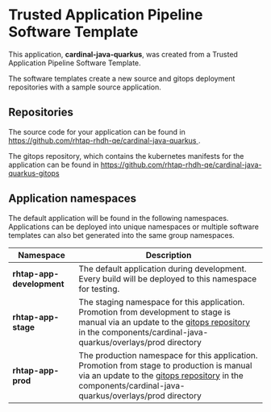# Trusted Application Pipeline Software Template

This application, **cardinal-java-quarkus**, was created from a Trusted Application Pipeline Software Template.

The software templates create a new source and gitops deployment repositories with a sample source application. 

## Repositories

The source code for your application can be found in [https://github.com/rhtap-rhdh-qe/cardinal-java-quarkus ](https://github.com/rhtap-rhdh-qe/cardinal-java-quarkus ).
 
The gitops repository, which contains the kubernetes manifests for the application can be found in 
[https://github.com/rhtap-rhdh-qe/cardinal-java-quarkus-gitops ](https://github.com/rhtap-rhdh-qe/cardinal-java-quarkus-gitops ) 

## Application namespaces 

The default application will be found in the following namespaces. Applications can be deployed into unique namespaces or multiple software templates can also bet generated into the same group namespaces.  

|  Namespace   |  Description   |  
| -------- | -------- |   
| **rhtap-app-development** | The default application during development. Every build will be deployed to this namespace for testing. | 
| **rhtap-app-stage** | The staging namespace for this application. Promotion from development to stage is manual via an update to the [gitops repository](https://github.com/rhtap-rhdh-qe/cardinal-java-quarkus-gitops ) in the components/cardinal-java-quarkus/overlays/prod directory |  
| **rhtap-app-prod** | The production namespace for this application. Promotion from stage to production is manual via an update to the [gitops repository](https://github.com/rhtap-rhdh-qe/cardinal-java-quarkus-gitops ) in the components/cardinal-java-quarkus/overlays/prod directory | 